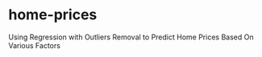 # home-prices
Using Regression with Outliers Removal to Predict Home Prices Based On Various Factors
